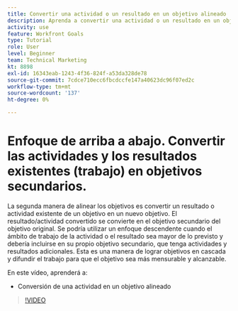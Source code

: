 ```yaml
---
title: Convertir una actividad o un resultado en un objetivo alineado
description: Aprenda a convertir una actividad o un resultado en un objetivo alineado en [!DNL Objetivos].
activity: use
feature: Workfront Goals
type: Tutorial
role: User
level: Beginner
team: Technical Marketing
kt: 8898
exl-id: 16343eab-1243-4f36-824f-a53da328de78
source-git-commit: 7cdce710ecc6fbcdccfe147a40623dc96f07ed2c
workflow-type: tm+mt
source-wordcount: '137'
ht-degree: 0%

---
```


# Enfoque de arriba a abajo. Convertir las actividades y los resultados existentes (trabajo) en objetivos secundarios.

La segunda manera de alinear los objetivos es convertir un resultado o actividad existente de un objetivo en un nuevo objetivo. El resultado/actividad convertido se convierte en el objetivo secundario del objetivo original. Se podría utilizar un enfoque descendente cuando el ámbito de trabajo de la actividad o el resultado sea mayor de lo previsto y debería incluirse en su propio objetivo secundario, que tenga actividades y resultados adicionales. Esta es una manera de lograr objetivos en cascada y difundir el trabajo para que el objetivo sea más mensurable y alcanzable.

En este vídeo, aprenderá a:

* Conversión de una actividad en un objetivo alineado

>[!VIDEO](https://video.tv.adobe.com/v/335192/?quality=12)
